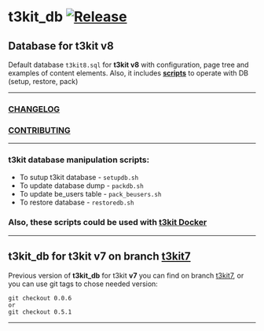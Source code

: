 # t3kit_db [![Release](https://img.shields.io/github/release/t3kit/t3kit_db.svg?style=flat-square)](https://github.com/t3kit/t3kit_db/releases)
## Database for t3kit v8
Default database `t3kit8.sql` for **t3kit v8** with configuration, page tree and examples of content elements. Also, it includes [**scripts**](#t3kit-database-manipulation-scripts) to operate with DB (setup, restore, pack)

***


### [CHANGELOG](https://github.com/t3kit/t3kit_db/blob/master/CHANGELOG.md)
### [CONTRIBUTING](https://github.com/t3kit/t3kit/blob/master/CONTRIBUTING.md)

***

### t3kit database manipulation scripts:

* To sutup t3kit database - `setupdb.sh`
* To update database dump - `packdb.sh`
* To update be_users table - `pack_beusers.sh`
* To restore database - `restoredb.sh`


### Also, these scripts could be used with [t3kit Docker](https://github.com/t3kit/t3kit#t3kit-database-manipulation---setuprestorepack)

***

## t3kit_db for t3kit v7 on branch [t3kit7](https://github.com/t3kit/t3kit_db/tree/t3kit7)

Previous version of **t3kit_db** for t3kit **v7** you can find on branch [t3kit7](https://github.com/t3kit/t3kit_db/tree/t3kit7), or you can use git tags to chose needed version:
```
git checkout 0.0.6
or
git checkout 0.5.1
```

***
